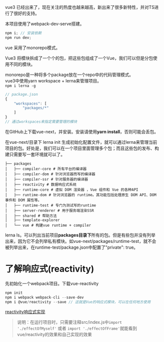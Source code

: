 vue3 已经出来了，现在关注的热度也越来越高，新出来了很多新特性，并对TS进行了很好的支持。<br/>

本项目使用了webpack-dev-serve搭建。
```javascript
npm i; // 安装依赖
npm run dev;
```

vue 采用了monorepo模式。<br>

Vue3 将模块拆成了一个个的包，把这些包组成了一个Vue，我们可以但是分包使用不同的模块。<br>

monorepo是一种将多个package放在一个repo中的代码管理模式。<br>
vue3中使用yarn workspace + lerna来管理项目。<br>
`npm i lerna -g` <br>

```javascript
// package.json
{
    "workspaces": [
        "packages/*"
    ]
}
// 通过workspaces来指定需要管理的模块
```
在GitHub上下载vue-next，并安装。安装请使用**yarn install**，否则可能会丢包。<br>

在vue-next/目录下 lerna init 生成初始化配置文件，就可以通过lerna来管理当前项目的包。好处是，我们可以在一个项目里面管理多个包；而且这些包的发布、构建只需要写一套环境就可以了。<br>

```
├── packages
│   ├── compiler-core # 所有平台的编译器
│   ├── compiler-dom # 针对浏览器而写的编译器
│   ├── compiler-ssr # 针对服务器的编译器
│   ├── reactivity # 数据响应式系统
│   ├── runtime-core # 虚拟 DOM 渲染器 ，Vue 组件和 Vue 的各种API
│   ├── runtime-dom # 针对浏览器的 runtime。其功能包括处理原生 DOM API、DOM 事件和 DOM 属性等。
│   ├── runtime-test # 专门为测试写的runtime
│   ├── server-renderer # 用于服务端渲染SSR
│   ├── shared # 帮助方法
│   ├── template-explorer
│   └── vue # 构建vue runtime + compiler
```

lerna ls。可以列出当前项目**packages目录下**所有的包。但是有些包并没有列举出来，因为它不会列举私有模块。如vue-next/packages/runtime-test，就不会被列举出来，在runtime-test/package.json中配置了"private": true。<br>

# 了解响应式(reactivity)

先初始化一个webpack项目。下载vue-reactivity<br>
```javascript
npm init
npm i webpack webpack-cli --save-dev
npm i @vue/reactivity --save // 这就是Vue的响应式模块，可以在任何地方使用
```
[reactivity响应式实现](./src/myReactivity/reactive.js)

> 说明：在运行项目时，只需要注释src/index.js中`import './effectOfMyself'` 或者 `import './effectOfFrame'`就能看到vue/reactivity的效果和自己实现的效果
















